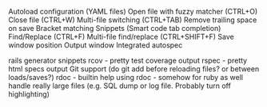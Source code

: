 
Autoload configuration (YAML files)
Open file with fuzzy matcher (CTRL+O)
Close file (CTRL+W)
Multi-file switching (CTRL+TAB)
Remove trailing space on save
Bracket matching
Snippets (Smart code tab completion)
Find/Replace (CTRL+F)
Multi-file find/replace (CTRL+SHIFT+F)
Save window position
Output window
Integrated autospec

rails generator snippets
rcov - pretty test coverage output
rspec - pretty html specs output
Git support (do git add before reloading files? or between loads/saves?)
rdoc - builtin help using rdoc - somehow for ruby as well
handle really large files (e.g. SQL dump or log file. Probably turn off highlighting)

